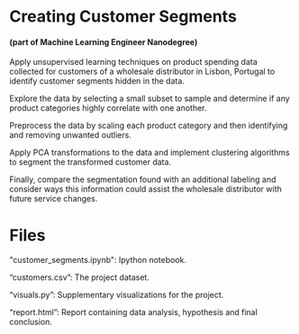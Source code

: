 # Creating Customer Segments 
#### (part of Machine Learning Engineer Nanodegree)

Apply unsupervised learning techniques on product spending data collected for customers of a wholesale distributor in Lisbon, Portugal to identify customer segments hidden in the data. 

Explore the data by selecting a small subset to sample and determine if any product categories highly correlate with one another.

Preprocess the data by scaling each product category and then identifying and removing unwanted outliers. 

Apply PCA transformations to the data and implement clustering algorithms to segment the transformed customer data.

Finally, compare the segmentation found with an additional labeling and consider ways this information could assist the wholesale distributor with future service changes.

# Files

"customer_segments.ipynb": Ipython notebook.

“customers.csv”: The project dataset.

“visuals.py”: Supplementary visualizations for the project.

“report.html”: Report containing data analysis, hypothesis and final conclusion.
